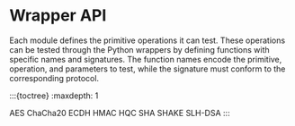 # Wrapper API

Each module defines the primitive operations it can test. These operations can
be tested through the Python wrappers by defining functions with specific names
and signatures. The function names encode the primitive, operation, and
parameters to test, while the signature must conform to the corresponding
protocol.

:::{toctree}
:maxdepth: 1

AES <AES>
ChaCha20 <chacha20>
ECDH <ECDH>
HMAC <HMAC>
HQC <HQC>
SHA <SHA>
SHAKE <SHAKE>
SLH-DSA <SLHDSA>
:::
